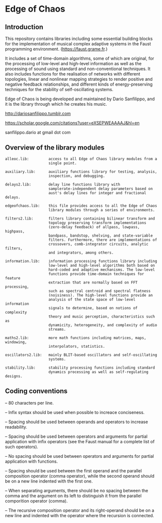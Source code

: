 # Edge of Chaos

## Introduction

This repository contains libraries including some essential building blocks 
for the implementation of musical complex adaptive systems in the Faust 
programming environment. (https://faust.grame.fr.)

It includes a set of time-domain algorithms, some of which are original, for 
the processing of low-level and high-level information as well as the 
processing of sound using standard and non-conventional techniques. It also 
includes functions for the realisation of networks with different topologies, 
linear and nonlinear mapping strategies to render positive and negative 
feedback relationships, and different kinds of energy-preserving techniques 
for the stability of self-oscillating systems.

Edge of Chaos is being developed and maintained by Dario Sanfilippo, and it 
is the library through which he creates his music. 

http://dariosanfilippo.tumblr.com

https://scholar.google.com/citations?user=eXSEPWEAAAAJ&hl=en

sanfilippo.dario at gmail dot com

## Overview of the library modules

    alleoc.lib:         access to all Edge of Chaos library modules from a 
                        single point.

    auxiliary.lib:      auxiliary functions library for testing, analysis, 
                        inspection, and debugging.

    delays2.lib:        delay line functions library with 
                        samplerate-independent delay parameters based on 
                        aust's delay lines for integer and fractional delays.

    edgeofchaos.lib:    this file provides access to all the Edge of Chaos 
                        library modules through a series of environments.

    filters2.lib:       filters library containing bilinear transform and 
                        topology preserving transform implementations 
                        (zero-delay feedback) of allpass, lowpass, highpass, 
                        bandpass, bandstop, shelving, and state-variable 
                        filters. Furthermore, there are implementations of 
                        crossovers, comb-integrator circuits, analytic filters, 
                        and integrators, among others.

    information.lib:    information processing functions library including 
                        low-level and high-level algorithms both based on 
                        hard-coded and adaptive mechanisms. The low-level 
                        functions provide time-domain techniques for feature 
                        extraction that are normally based on FFT processing, 
                        such as spectral centroid and spectral flatness 
                        (noisiness). The high-level functions provide an 
                        analysis of the state space of low-level information 
                        signals to determine, based on notions of complexity 
                        theory and music perception, characteristics such as 
                        dynamicity, heterogeneity, and complexity of audio 
                        streams.

    maths2.lib:         more math functions including matrices, maps, windowing, 
                        interpolators, statistics.

    oscillators2.lib:   mainly BLIT-based oscillators and self-oscillating 
                        systems.

    stability.lib:      stability processing functions including standard 
                        dynamics processing as well as self-regulating designs.

## Coding conventions

–   80 characters per line.

–   Infix syntax should be used when possible to increace conciseness.

–   Spacing should be used between operands and operators to increase 
    readability.

–   Spacing should be used between operators and arguments for partial 
    application with infix operators (see the Faust manual for a complete list 
    of such operators).

–   No spacing should be used between operators and arguments for partial 
    application with functions.

–   Spacing should be used between the first operand and the parallel composition 
    operator (comma operator), while the second operand should be on a new line 
    indented with the first one.

–   When separating arguments, there should be no spacing between the comma and 
    the argument on its left to distinguish it from the parallel comporition 
    operator (comma).

–   The recursive composition operator and its right-operand should be on a new 
    line and indented with the operator where the recursion is connected.
